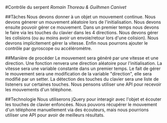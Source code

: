 #Contrôle du serpent
*Romain Thoreau & Guilhmen Canivet*

##Tâches
Nous devons donner à un objet un mouvement continue.
Nous devons génerer un mouvement aléatoire lors de l'initialisation. 
Nous devons ensuite pouvoir gérer ce mouvement. 
Dans un premier temps nous devons le faire  via les touches du clavier dans les 4 directions. 
Nous devons gérer les colisions (ou au moins avoir un envoie/retour lors d'une colision). 
Nous devrons implicitement gérer la vitesse. 
Enfin nous pourrons ajouter le contrôle par gyroscope ou accéléromètre.

##Manière de procéder
Le mouvement sera généré par une vitesse et une direction.
Une fonction renvera une direction aléatoire pour l'initialisation.
La vitesse sera une variable constante dans un premier temps.
Le fait de gérer le mouvement sera une modification de la variable "direction", elle sera modifié par un setter.
La détection des touches du clavier sera une liste de listeners sur certaines touches.
Nous pensons utiliser une API pour recevoir les mouvements d'un téléphone.

##Technologie
Nous utiliserons jQuery pour interagir avec l'objet et écouter les touches de clavier enfoncées.
Nous pouvons récupérer le mouvement d'un téléphone manuellement via des écouteurs, mais nous pourrions utiliser une API pour avoir de meilleurs résultats.
